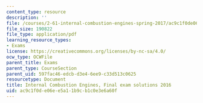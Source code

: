 ```yaml
---
content_type: resource
description: ''
file: /courses/2-61-internal-combustion-engines-spring-2017/ac9c1f0de06ee5a11b9cb1c0e3e6a60f_MIT2_61S17_final_2016soln.pdf
file_size: 190822
file_type: application/pdf
learning_resource_types:
- Exams
license: https://creativecommons.org/licenses/by-nc-sa/4.0/
ocw_type: OCWFile
parent_title: Exams
parent_type: CourseSection
parent_uid: 597fac46-edcb-d3e4-6ee9-c33d513c0625
resourcetype: Document
title: Internal Combustion Engines, Final exam solutions 2016
uid: ac9c1f0d-e06e-e5a1-1b9c-b1c0e3e6a60f
---
```

